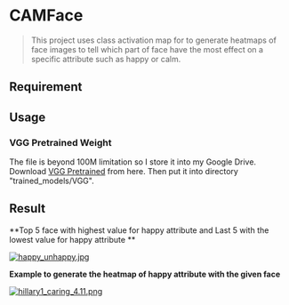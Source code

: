 # CAMFace

> This project uses class activation map for to generate heatmaps of face images to tell which part of face have the most effect on a specific attribute such as happy or calm.

## Requirement



## Usage



### VGG Pretrained Weight

The file is beyond 100M limitation so I store it into my Google Drive. Download [VGG Pretrained](https://drive.google.com/open?id=12lGgU9XjM4qIYzDJ7GtbjfEmcYir0E15) from here. Then put it into directory "trained_models/VGG".

## Result

**Top 5 face with highest value for happy attribute and Last 5 with the lowest value for happy attribute **

[![happy_unhappy.jpg](https://i.loli.net/2018/12/20/5c1acc5330639.jpg)](https://i.loli.net/2018/12/20/5c1acc5330639.jpg)

**Example to generate the heatmap of happy attribute with the given face**

[![hillary1_caring_4.11.png](https://i.loli.net/2018/12/20/5c1acc5330bc3.png)](https://i.loli.net/2018/12/20/5c1acc5330bc3.png)